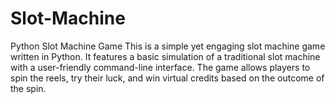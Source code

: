 # Slot-Machine
Python Slot Machine Game This is a simple yet engaging slot machine game written in Python. It features a basic simulation of a traditional slot machine with a user-friendly command-line interface. The game allows players to spin the reels, try their luck, and win virtual credits based on the outcome of the spin.
